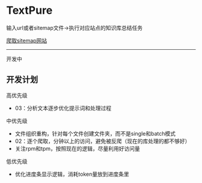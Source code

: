 # TextPure

输入url或者sitemap文件->执行对应站点的知识库总结任务

[爬取sitemap网站](https://www.xml-sitemaps.com/)

---

开发中

## 开发计划

高优先级

- 03：分析文本逐步优化提示词和处理过程

中优先级

- 文件组织重构，针对每个文件创建文件夹，而不是single和batch模式
- 02：逐个爬取，分钟以上的访问，避免被反爬（现在的库处理的都不够好）
- 关注rpm和tpm，按照现在的逻辑，尽量利用好访问量

低优先级

- 优化进度条显示逻辑，消耗token量放到进度条里